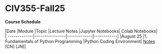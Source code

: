 # CIV355-Fall25


**Course Schedule**

|Date          |Module          |Topic        |Lecture Notes      |Jupyter Notebooks|     Colab Notebooks|
| -------------|----------------|-------------|------------|
|August 25       |1. Fundamentals of Python Programming   |Python Coding Environment| [Notes](Lecture%20Notes/Module%201.pdf) [CN] [JN]|

 


